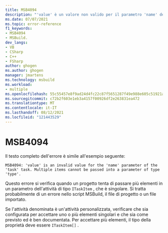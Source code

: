 ```yaml
---
title: MSB4094
description: "'value' è un valore non valido per il parametro 'name' dell'attività 'task'. Non è possibile passare più elementi in un parametro di tipo 'type'."
ms.date: 07/07/2021
ms.topic: error-reference
f1_keywords:
- MSB4094
- MSBuild.
dev_langs:
- VB
- CSharp
- C++
- FSharp
author: ghogen
ms.author: ghogen
manager: jmartens
ms.technology: msbuild
ms.workload:
- multiple
ms.openlocfilehash: 55c55457e8f9ad24d4fc22c87f5651287f49e988e605c51921ab4aaecd25463f
ms.sourcegitcommit: c72b2f603e1eb3a4157f00926df2e263831ea472
ms.translationtype: MT
ms.contentlocale: it-IT
ms.lasthandoff: 08/12/2021
ms.locfileid: "121443529"
---
```

# <a name="msb4094"></a>MSB4094

Il testo completo dell'errore è simile all'esempio seguente:

```output
MSB4094: 'value' is an invalid value for the 'name' parameter of the 'task' task. Multiple items cannot be passed into a parameter of type 'type'.
```

Questo errore si verifica quando un progetto tenta di passare più elementi in un parametro dell'attività di tipo `ITaskItem` , che è singolare. Si tratta probabilmente di un errore nello script MSBuild, il file di progetto o un file importato.

Se l'attività denominata è un'attività personalizzata, verificare che sia configurata per accettare uno o più elementi singolari e che sia come previsto ed è ben documentata. Per accettare più elementi, il tipo della proprietà deve essere `ITaskItem[]` .
